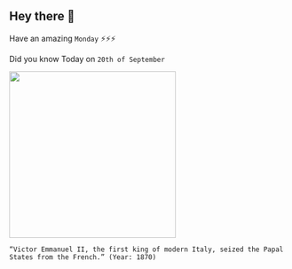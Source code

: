 ## Hey there 👋
Have an amazing `Monday` ⚡⚡⚡

Did you know Today on `20th of September`
 
 [<img src="https://upload.wikimedia.org/wikipedia/commons/6/67/Victor_Emmanuel_reviews_the_troops_for_the_Crimean_War.jpg" width="300" />](https://en.wikipedia.org/wiki/Capture_of_Rome) 
 ```
“Victor Emmanuel II, the first king of modern Italy, seized the Papal States from the French.” (Year: 1870)
```
